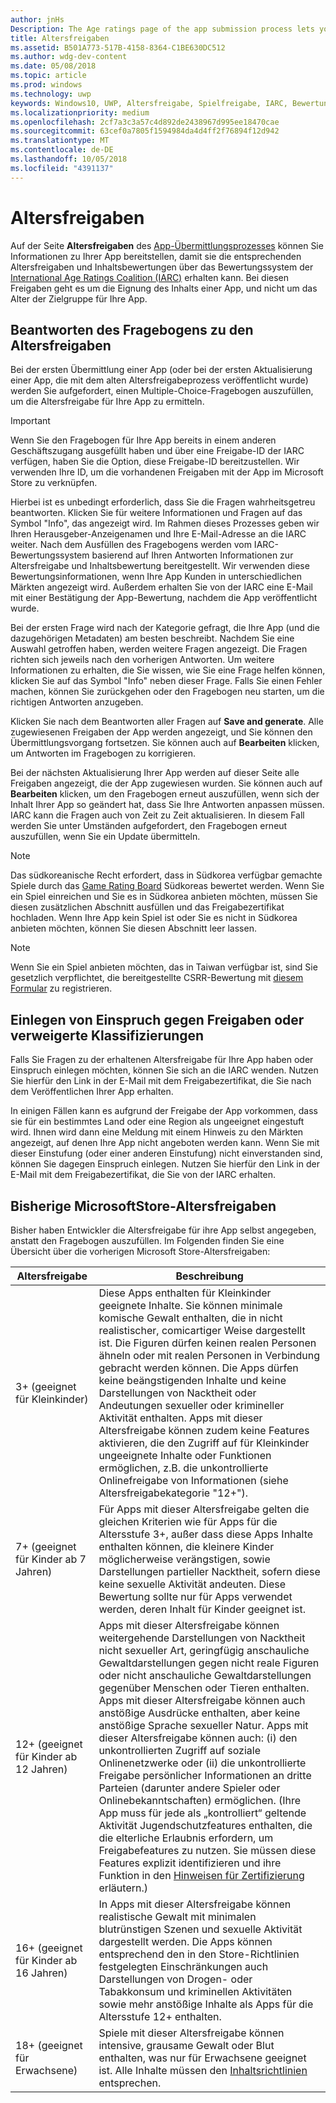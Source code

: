 ```yaml
---
author: jnHs
Description: The Age ratings page of the app submission process lets you provide information about your app so it can receive the appropriate age ratings from the International Age Ratings Coalition (IARC).
title: Altersfreigaben
ms.assetid: B501A773-517B-4158-8364-C1BE630DC512
ms.author: wdg-dev-content
ms.date: 05/08/2018
ms.topic: article
ms.prod: windows
ms.technology: uwp
keywords: Windows10, UWP, Altersfreigabe, Spielfreigabe, IARC, Bewertung, Fragebogen, Bewertungsgremium, Inhaltsbewertung
ms.localizationpriority: medium
ms.openlocfilehash: 2cf7a3c3a57c4d892de2438967d995ee18470cae
ms.sourcegitcommit: 63cef0a7805f1594984da4d4ff2f76894f12d942
ms.translationtype: MT
ms.contentlocale: de-DE
ms.lasthandoff: 10/05/2018
ms.locfileid: "4391137"
---
```

# <a name="age-ratings"></a>Altersfreigaben

Auf der Seite **Altersfreigaben** des [App-Übermittlungsprozesses](app-submissions.md) können Sie Informationen zu Ihrer App bereitstellen, damit sie die entsprechenden Altersfreigaben und Inhaltsbewertungen über das Bewertungssystem der [International Age Ratings Coalition (IARC)](http://go.microsoft.com/fwlink/p/?LinkId=716854) erhalten kann. Bei diesen Freigaben geht es um die Eignung des Inhalts einer App, und nicht um das Alter der Zielgruppe für Ihre App.

## <a name="answering-the-age-ratings-questionnaire"></a>Beantworten des Fragebogens zu den Altersfreigaben

Bei der ersten Übermittlung einer App (oder bei der ersten Aktualisierung einer App, die mit dem alten Altersfreigabeprozess veröffentlicht wurde) werden Sie aufgefordert, einen Multiple-Choice-Fragebogen auszufüllen, um die Altersfreigabe für Ihre App zu ermitteln.

> [!IMPORTANT]
> Wenn Sie den Fragebogen für Ihre App bereits in einem anderen Geschäftszugang ausgefüllt haben und über eine Freigabe-ID der IARC verfügen, haben Sie die Option, diese Freigabe-ID bereitzustellen. Wir verwenden Ihre ID, um die vorhandenen Freigaben mit der App im Microsoft Store zu verknüpfen.

Hierbei ist es unbedingt erforderlich, dass Sie die Fragen wahrheitsgetreu beantworten. Klicken Sie für weitere Informationen und Fragen auf das Symbol "Info", das angezeigt wird. Im Rahmen dieses Prozesses geben wir Ihren Herausgeber-Anzeigenamen und Ihre E-Mail-Adresse an die IARC weiter. Nach dem Ausfüllen des Fragebogens werden vom IARC-Bewertungssystem basierend auf Ihren Antworten Informationen zur Altersfreigabe und Inhaltsbewertung bereitgestellt. Wir verwenden diese Bewertungsinformationen, wenn Ihre App Kunden in unterschiedlichen Märkten angezeigt wird. Außerdem erhalten Sie von der IARC eine E-Mail mit einer Bestätigung der App-Bewertung, nachdem die App veröffentlicht wurde.

Bei der ersten Frage wird nach der Kategorie gefragt, die Ihre App (und die dazugehörigen Metadaten) am besten beschreibt. Nachdem Sie eine Auswahl getroffen haben, werden weitere Fragen angezeigt. Die Fragen richten sich jeweils nach den vorherigen Antworten. Um weitere Informationen zu erhalten, die Sie wissen, wie Sie eine Frage helfen können, klicken Sie auf das Symbol "Info" neben dieser Frage. Falls Sie einen Fehler machen, können Sie zurückgehen oder den Fragebogen neu starten, um die richtigen Antworten anzugeben.

Klicken Sie nach dem Beantworten aller Fragen auf **Save and generate**. Alle zugewiesenen Freigaben der App werden angezeigt, und Sie können den Übermittlungsvorgang fortsetzen. Sie können auch auf **Bearbeiten** klicken, um Antworten im Fragebogen zu korrigieren.

Bei der nächsten Aktualisierung Ihrer App werden auf dieser Seite alle Freigaben angezeigt, die der App zugewiesen wurden. Sie können auch auf **Bearbeiten** klicken, um den Fragebogen erneut auszufüllen, wenn sich der Inhalt Ihrer App so geändert hat, dass Sie Ihre Antworten anpassen müssen. IARC kann die Fragen auch von Zeit zu Zeit aktualisieren. In diesem Fall werden Sie unter Umständen aufgefordert, den Fragebogen erneut auszufüllen, wenn Sie ein Update übermitteln.

<span id="boards" />

> [!NOTE]
> Das südkoreanische Recht erfordert, dass in Südkorea verfügbar gemachte Spiele durch das [Game Rating Board](http://go.microsoft.com/fwlink/p/?LinkId=228256) Südkoreas bewertet werden. Wenn Sie ein Spiel einreichen und Sie es in Südkorea anbieten möchten, müssen Sie diesen zusätzlichen Abschnitt ausfüllen und das Freigabezertifikat hochladen. Wenn Ihre App kein Spiel ist oder Sie es nicht in Südkorea anbieten möchten, können Sie diesen Abschnitt leer lassen.

> [!NOTE]
> Wenn Sie ein Spiel anbieten möchten, das in Taiwan verfügbar ist, sind Sie gesetzlich verpflichtet, die bereitgestellte CSRR-Bewertung mit [diesem Formular](https://go.microsoft.com/fwlink/?linkid=867281) zu registrieren. 

<span id="appeal" />

## <a name="appealing-ratings-or-refused-classifications"></a>Einlegen von Einspruch gegen Freigaben oder verweigerte Klassifizierungen

Falls Sie Fragen zu der erhaltenen Altersfreigabe für Ihre App haben oder Einspruch einlegen möchten, können Sie sich an die IARC wenden. Nutzen Sie hierfür den Link in der E-Mail mit dem Freigabezertifikat, die Sie nach dem Veröffentlichen Ihrer App erhalten.

In einigen Fällen kann es aufgrund der Freigabe der App vorkommen, dass sie für ein bestimmtes Land oder eine Region als ungeeignet eingestuft wird. Ihnen wird dann eine Meldung mit einem Hinweis zu den Märkten angezeigt, auf denen Ihre App nicht angeboten werden kann. Wenn Sie mit dieser Einstufung (oder einer anderen Einstufung) nicht einverstanden sind, können Sie dagegen Einspruch einlegen. Nutzen Sie hierfür den Link in der E-Mail mit dem Freigabezertifikat, die Sie von der IARC erhalten.


## <a name="previous-microsoft-store-age-ratings"></a>Bisherige MicrosoftStore-Altersfreigaben

Bisher haben Entwickler die Altersfreigabe für ihre App selbst angegeben, anstatt den Fragebogen auszufüllen. Im Folgenden finden Sie eine Übersicht über die vorherigen Microsoft Store-Altersfreigaben:

| Altersfreigabe                           | Beschreibung                            |
|--------------------------------------|----------------------------------------|
| 3+ (geeignet für Kleinkinder)     | Diese Apps enthalten für Kleinkinder geeignete Inhalte. Sie können minimale komische Gewalt enthalten, die in nicht realistischer, comicartiger Weise dargestellt ist. Die Figuren dürfen keinen realen Personen ähneln oder mit realen Personen in Verbindung gebracht werden können. Die Apps dürfen keine beängstigenden Inhalte und keine Darstellungen von Nacktheit oder Andeutungen sexueller oder krimineller Aktivität enthalten. Apps mit dieser Altersfreigabe können zudem keine Features aktivieren, die den Zugriff auf für Kleinkinder ungeeignete Inhalte oder Funktionen ermöglichen, z.B. die unkontrollierte Onlinefreigabe von Informationen (siehe Altersfreigabekategorie "12+").            |
| 7+ (geeignet für Kinder ab 7 Jahren)   | Für Apps mit dieser Altersfreigabe gelten die gleichen Kriterien wie für Apps für die Altersstufe 3+, außer dass diese Apps Inhalte enthalten können, die kleinere Kinder möglicherweise verängstigen, sowie Darstellungen partieller Nacktheit, sofern diese keine sexuelle Aktivität andeuten. Diese Bewertung sollte nur für Apps verwendet werden, deren Inhalt für Kinder geeignet ist.                                                                                   |
| 12+ (geeignet für Kinder ab 12 Jahren) | Apps mit dieser Altersfreigabe können weitergehende Darstellungen von Nacktheit nicht sexueller Art, geringfügig anschauliche Gewaltdarstellungen gegen nicht reale Figuren oder nicht anschauliche Gewaltdarstellungen gegenüber Menschen oder Tieren enthalten. Apps mit dieser Altersfreigabe können auch anstößige Ausdrücke enthalten, aber keine anstößige Sprache sexueller Natur. Apps mit dieser Altersfreigabe können auch: (i) den unkontrollierten Zugriff auf soziale Onlinenetzwerke oder (ii) die unkontrollierte Freigabe persönlicher Informationen an dritte Parteien (darunter andere Spieler oder Onlinebekanntschaften) ermöglichen. (Ihre App muss für jede als „kontrolliert“ geltende Aktivität Jugendschutzfeatures enthalten, die die elterliche Erlaubnis erfordern, um Freigabefeatures zu nutzen. Sie müssen diese Features explizit identifizieren und ihre Funktion in den [Hinweisen für Zertifizierung](notes-for-certification.md) erläutern.) |
| 16+ (geeignet für Kinder ab 16 Jahren) | In Apps mit dieser Altersfreigabe können realistische Gewalt mit minimalen blutrünstigen Szenen und sexuelle Aktivität dargestellt werden. Die Apps können entsprechend den in den Store-Richtlinien festgelegten Einschränkungen auch Darstellungen von Drogen- oder Tabakkonsum und kriminellen Aktivitäten sowie mehr anstößige Inhalte als Apps für die Altersstufe 12+ enthalten.                                                                                                                           |
| 18+ (geeignet für Erwachsene)            | Spiele mit dieser Altersfreigabe können intensive, grausame Gewalt oder Blut enthalten, was nur für Erwachsene geeignet ist. Alle Inhalte müssen den [Inhaltsrichtlinien](https://docs.microsoft.com/legal/windows/agreements/store-policies) entsprechen.                                                                                                                                                            |
